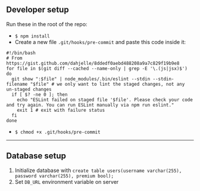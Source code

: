 ## Developer setup

Run these in the root of the repo:
* `$ npm install`
* Create a new file `.git/hooks/pre-commit` and paste this code inside it:
```
#!/bin/bash
# From https://gist.github.com/dahjelle/8ddedf0aebd488208a9a7c829f19b9e8
for file in $(git diff --cached --name-only | grep -E '\.(js|jsx)$')
do
  git show ":$file" | node_modules/.bin/eslint --stdin --stdin-filename "$file" # we only want to lint the staged changes, not any un-staged changes
  if [ $? -ne 0 ]; then
    echo "ESLint failed on staged file '$file'. Please check your code and try again. You can run ESLint manually via npm run eslint."
    exit 1 # exit with failure status
  fi
done
```

* `$ chmod +x .git/hooks/pre-commit`

---

## Database setup

1. Initialize database with
    `create table users(username varchar(255), password varchar(255), premium bool);`
2. Set `DB_URL` environment variable on server


